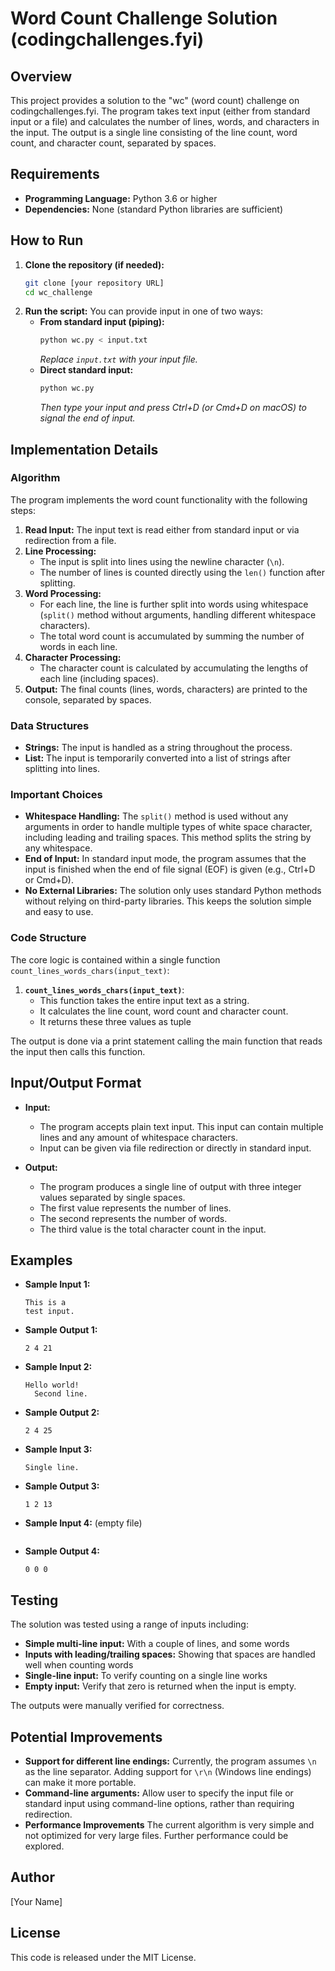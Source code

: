 # Word Count Challenge Solution (codingchallenges.fyi)

## Overview

This project provides a solution to the "wc" (word count) challenge on codingchallenges.fyi. The program takes text input (either from standard input or a file) and calculates the number of lines, words, and characters in the input. The output is a single line consisting of the line count, word count, and character count, separated by spaces.

## Requirements

*   **Programming Language:** Python 3.6 or higher
*   **Dependencies:** None (standard Python libraries are sufficient)

## How to Run

1.  **Clone the repository (if needed):**
    ```bash
    git clone [your repository URL]
    cd wc_challenge
    ```
2.  **Run the script:** You can provide input in one of two ways:
    *   **From standard input (piping):**
        ```bash
        python wc.py < input.txt
        ```
        *Replace `input.txt` with your input file.*
    *   **Direct standard input:**
        ```bash
        python wc.py
        ```
        *Then type your input and press Ctrl+D (or Cmd+D on macOS) to signal the end of input.*

## Implementation Details

### Algorithm

The program implements the word count functionality with the following steps:

1.  **Read Input:** The input text is read either from standard input or via redirection from a file.
2.  **Line Processing:**
    *   The input is split into lines using the newline character (`\n`).
    *   The number of lines is counted directly using the `len()` function after splitting.
3.  **Word Processing:**
    *   For each line, the line is further split into words using whitespace (`split()` method without arguments, handling different whitespace characters).
    *   The total word count is accumulated by summing the number of words in each line.
4.  **Character Processing:**
    *   The character count is calculated by accumulating the lengths of each line (including spaces).
5.  **Output:** The final counts (lines, words, characters) are printed to the console, separated by spaces.

### Data Structures

*   **Strings:** The input is handled as a string throughout the process.
*   **List:** The input is temporarily converted into a list of strings after splitting into lines.

### Important Choices

*   **Whitespace Handling:** The `split()` method is used without any arguments in order to handle multiple types of white space character, including leading and trailing spaces. This method splits the string by any whitespace.
*   **End of Input:** In standard input mode, the program assumes that the input is finished when the end of file signal (EOF) is given (e.g., Ctrl+D or Cmd+D).
*   **No External Libraries:** The solution only uses standard Python methods without relying on third-party libraries. This keeps the solution simple and easy to use.

### Code Structure

The core logic is contained within a single function `count_lines_words_chars(input_text)`:

1.  **`count_lines_words_chars(input_text)`**:
    *   This function takes the entire input text as a string.
    *   It calculates the line count, word count and character count.
    *   It returns these three values as tuple

The output is done via a print statement calling the main function that reads the input then calls this function.

## Input/Output Format

*   **Input:**
    *   The program accepts plain text input. This input can contain multiple lines and any amount of whitespace characters.
    *   Input can be given via file redirection or directly in standard input.

*   **Output:**
    *   The program produces a single line of output with three integer values separated by single spaces.
    *   The first value represents the number of lines.
    *   The second represents the number of words.
    *   The third value is the total character count in the input.

## Examples

*   **Sample Input 1:**
    ```
    This is a
    test input.
    ```

*   **Sample Output 1:**
    ```
    2 4 21
    ```

*   **Sample Input 2:**
    ```
    Hello world!
      Second line.
    ```

*   **Sample Output 2:**
    ```
    2 4 25
    ```

*   **Sample Input 3:**
    ```
    Single line.
    ```

*   **Sample Output 3:**
    ```
    1 2 13
    ```

*   **Sample Input 4:** (empty file)
    ```

    ```

*   **Sample Output 4:**
    ```
    0 0 0
    ```

## Testing

The solution was tested using a range of inputs including:

*   **Simple multi-line input:** With a couple of lines, and some words
*   **Inputs with leading/trailing spaces:** Showing that spaces are handled well when counting words
*   **Single-line input:** To verify counting on a single line works
*   **Empty input:** Verify that zero is returned when the input is empty.

The outputs were manually verified for correctness.

## Potential Improvements

*   **Support for different line endings:** Currently, the program assumes `\n` as the line separator. Adding support for `\r\n` (Windows line endings) can make it more portable.
*   **Command-line arguments:** Allow user to specify the input file or standard input using command-line options, rather than requiring redirection.
*  **Performance Improvements** The current algorithm is very simple and not optimized for very large files. Further performance could be explored.

## Author

[Your Name]

## License

This code is released under the MIT License.
